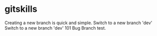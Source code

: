 # gitskills
Creating a new branch is quick and simple.
Switch to a new branch 'dev'
Switch to a new branch 'dev' 101
Bug Branch test.
